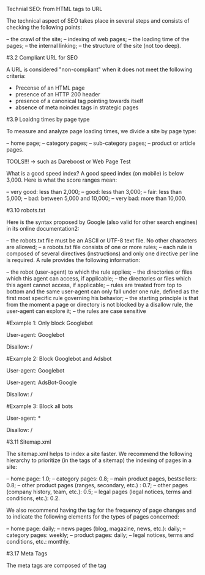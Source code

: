 Technial SEO: from HTML tags to URL

The technical aspect of SEO takes place in several steps and consists of checking the following points:

– the crawl of the site;
– indexing of web pages;
– the loading time of the pages;
– the internal linking;
– the structure of the site (not too deep).


#3.2 Compliant URL for SEO 

A URL is considered "non-compliant" when it does not meet the following criteria:

- Precense of an HTML page 
- presence of an HTTP 200 header
- presence of a canonical tag pointing towards itself 
- absence of meta noindex tags in strategic pages 


#3.9 Loaidng times by page type

To measure and analyze page loading times, we divide a site by page type:

– home page;
– category pages;
– sub-category pages;
– product or article pages.

TOOLS!!! -> such as Dareboost or Web Page Test

What is a good speed index? A good speed index (on mobile) is below 3,000. Here is what the score ranges mean:

– very good: less than 2,000;
– good: less than 3,000;
– fair: less than 5,000;
– bad: between 5,000 and 10,000;
– very bad: more than 10,000.




#3.10 robots.txt

Here is the syntax proposed by Google (also valid for other search engines) in its online documentation2:

– the robots.txt file must be an ASCII or UTF-8 text file. No other characters are allowed;
– a robots.txt file consists of one or more rules;
– each rule is composed of several directives (instructions) and only one directive per line is required.
A rule provides the following information:

– the robot (user-agent) to which the rule applies;
– the directories or files which this agent can access, if applicable;
– the directories or files which this agent cannot access, if applicable;
– rules are treated from top to bottom and the same user-agent can only fall under one rule, defined as the first most specific rule governing his behavior;
– the starting principle is that from the moment a page or directory is not blocked by a disallow rule, the user-agent can explore it;
– the rules are case sensitive


#Example 1: Only block Googlebot

User-agent: Googlebot

Disallow: /

#Example 2: Block Googlebot and Adsbot

User-agent: Googlebot

User-agent: AdsBot-Google

Disallow: /

#Example 3: Block all bots

User-agent: *

Disallow: /



#3.11 Sitemap.xml

The sitemap.xml helps to index a site faster. We recommend the following hierarchy to prioritize (in the <priority> tags of a sitemap) the indexing of pages in a site:

– home page: 1.0;
– category pages: 0.8;
– main product pages, bestsellers: 0.8;
– other product pages (ranges, secondary, etc.) : 0.7;
– other pages (company history, team, etc.): 0.5;
– legal pages (legal notices, terms and conditions, etc.): 0.2.


We also recommend having the tag <changefreq> for the frequency of page changes and to indicate the following elements for the types of pages concerned:

– home page: daily;
– news pages (blog, magazine, news, etc.): daily;
– category pages: weekly;
– product pages: daily;
– legal notices, terms and conditions, etc.: monthly.

#3.17 Meta Tags

The meta tags are composed of the tag <title> and the tag <meta name=“description”>, as well as the tag <meta name=“keywords”>, which would still be effective with an impact on semantic SEO for most Asian engines

These tags must be coded in teh <head></head> part of the tag of the page 

#3.17 Headings Tags

– H1: level 1 containing the subject or main information 

- H2: Level 2 containning a subtitle of H1

- H3: level 3 Specific to the page and gives more info than H1 and H2

- H4: level 4 containing small titles for each paragraph. Minimal SEO impact 

- H5: level 5 specific product or element name. no impact in SEO 

- H6: level 6 rarely use 


#3.19 Hreflang Taging

If an owner has a site with several language versions, it is necessary to put the tag <link rel=“alternate” href=“example.com/language-folder/” hreflang=“language-country”/> in the <head> part of the multilingual web pages.


In addition, it is also possible to implement the tag <link rel=“alternate” href=“http://example.com/” hreflang=“x-default”/> to define a default language, which Google will determine as the best for the user if no page seems to be qualified for the user.



#3.20 Alt attribute tagging 

In concrete terms, alt attributes are found in the image tags and are presented in the form as follows:

<img src=“name.jpg” alt= “Keywords - Product name / Category -Brand”/>

#3.21 Rich snippets tagging 

Schema.org tags are metadata tags that allow you to add additional info to a webpage. 


#3.26 Seasonality of Pages 

	1. disentangle the seasonal pages after the period concerned, bt changing titles and meta desription 

	2. remove products when the event has passed but leave the network page on the site (changing category if necessary)








